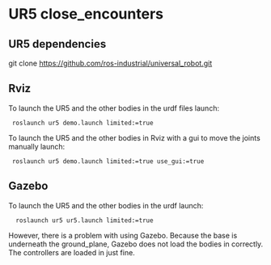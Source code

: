 # UR5 close_encounters

## UR5 dependencies
git clone <links below>
https://github.com/ros-industrial/universal_robot.git
  
## Rviz
To launch the UR5 and the other bodies in the urdf files launch:

` roslaunch ur5 demo.launch limited:=true`

To launch the UR5 and the other bodies in Rviz with a gui to move the joints manually launch:

` roslaunch ur5 demo.launch limited:=true use_gui:=true`

## Gazebo
To launch the UR5 and the other bodies in the urdf launch:

`  roslaunch ur5 ur5.launch limited:=true`

However, there is a problem with using Gazebo. Because the base is underneath the ground_plane, Gazebo does not load the bodies in correctly. The controllers are loaded in just fine.


